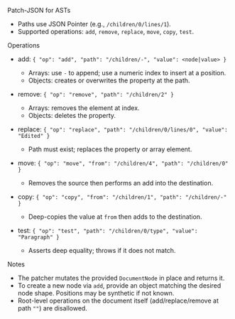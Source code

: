 Patch-JSON for ASTs

- Paths use JSON Pointer (e.g., `/children/0/lines/1`).
- Supported operations: `add`, `remove`, `replace`, `move`, `copy`, `test`.

Operations

- add: `{ "op": "add", "path": "/children/-", "value": <node|value> }`
  - Arrays: use `-` to append; use a numeric index to insert at a position.
  - Objects: creates or overwrites the property at the path.

- remove: `{ "op": "remove", "path": "/children/2" }`
  - Arrays: removes the element at index.
  - Objects: deletes the property.

- replace: `{ "op": "replace", "path": "/children/0/lines/0", "value": "Edited" }`
  - Path must exist; replaces the property or array element.

- move: `{ "op": "move", "from": "/children/4", "path": "/children/0" }`
  - Removes the source then performs an add into the destination.

- copy: `{ "op": "copy", "from": "/children/1", "path": "/children/-" }`
  - Deep-copies the value at `from` then adds to the destination.

- test: `{ "op": "test", "path": "/children/0/type", "value": "Paragraph" }`
  - Asserts deep equality; throws if it does not match.

Notes

- The patcher mutates the provided `DocumentNode` in place and returns it.
- To create a new node via `add`, provide an object matching the desired node shape. Positions may be synthetic if not known.
- Root-level operations on the document itself (add/replace/remove at path `""`) are disallowed.
